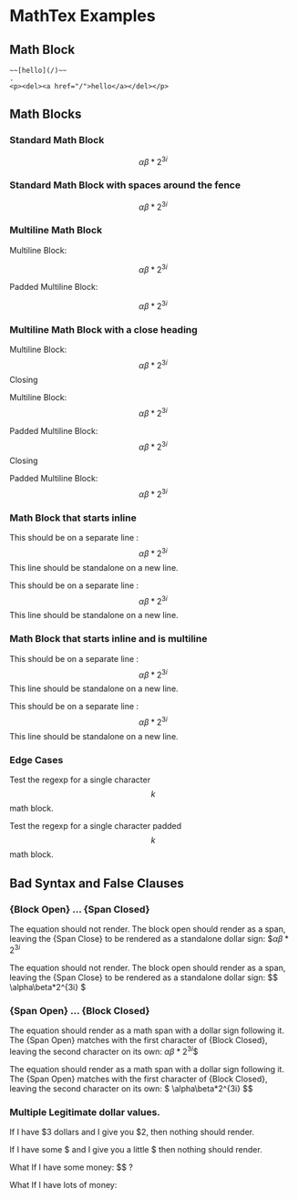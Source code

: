 # MathTex Examples

## Math Block

```````````````````````````````` example
~~[hello](/)~~
.
<p><del><a href="/">hello</a></del></p>
````````````````````````````````


## Math Blocks

### Standard Math Block

$$\alpha\beta*2^{3i}$$ 

### Standard Math Block with spaces around the fence

$$ \alpha\beta*2^{3i} $$ 

### Multiline Math Block

Multiline Block:

$$\alpha
\beta
*2^{3i}$$

Padded Multiline Block:

$$ \alpha
\beta
*2^{3i} $$

### Multiline Math Block with a close heading

Multiline Block:
$$\alpha
\beta
*2^{3i}$$
Closing

Multiline Block:
$$\alpha
\beta
*2^{3i}$$

Padded Multiline Block:
$$ \alpha
\beta
*2^{3i} $$
Closing

Padded Multiline Block:
$$ \alpha
\beta
*2^{3i} $$


### Math Block that starts inline

This should be on a separate line : $$\alpha\beta*2^{3i}$$ This line should be standalone on a new line.

This should be on a separate line : $$ \alpha\beta*2^{3i} $$ This line should be standalone on a new line.

### Math Block that starts inline and is multiline

This should be on a separate line : $$\alpha
\beta
*2^{3i}$$ This line should be standalone on a new line.

This should be on a separate line : $$ \alpha
\beta
*2^{3i} $$ This line should be standalone on a new line.

### Edge Cases

Test the regexp for a single character $$k$$ math block.

Test the regexp for a single character padded $$ k $$ math block.


## Bad Syntax and False Clauses

### {Block Open} ... {Span Closed} 

The equation should not render. The block open should render as a span, leaving the {Span Close} to be rendered as a standalone dollar sign: $$\alpha\beta*2^{3i}$

The equation should not render. The block open should render as a span, leaving the {Span Close} to be rendered as a standalone dollar sign: $$ \alpha\beta*2^{3i} $

### {Span Open} ... {Block Closed} 

The equation should render as a math span with a dollar sign following it. The {Span Open} matches with the first character of {Block Closed}, leaving the second character on its own: $\alpha\beta*2^{3i}$$

The equation should render as a math span with a dollar sign following it. The {Span Open} matches with the first character of {Block Closed}, leaving the second character on its own: $ \alpha\beta*2^{3i} $$

### Multiple Legitimate dollar values.

If I have $3 dollars and I give you $2, then nothing should render.

If I have some $ and I give you a little $ then nothing should render.

What If I have some money: $$ ?

What If I have lots of money: $$$$ 



